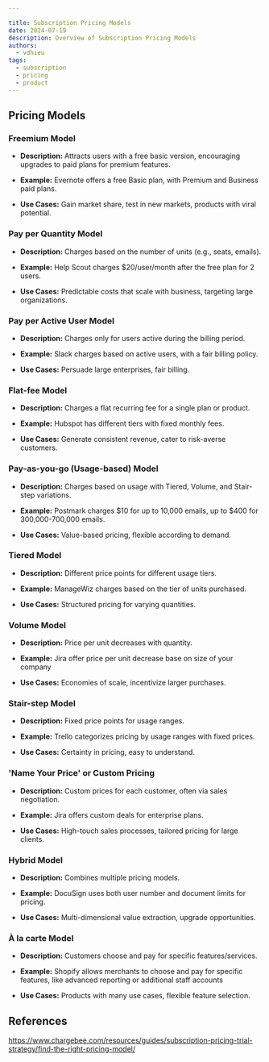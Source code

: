 ```yaml
---

title: Subscription Pricing Models
date: 2024-07-19
description: Overview of Subscription Pricing Models
authors:
  - vdhieu
tags:
  - subscription
  - pricing
  - product
---
```


## Pricing Models

### Freemium Model

- **Description:** Attracts users with a free basic version, encouraging upgrades to paid plans for premium features.

- **Example:** Evernote offers a free Basic plan, with Premium and Business paid plans.

- **Use Cases:** Gain market share, test in new markets, products with viral potential.

### Pay per Quantity Model

- **Description:** Charges based on the number of units (e.g., seats, emails).

- **Example:** Help Scout charges $20/user/month after the free plan for 2 users.

- **Use Cases:** Predictable costs that scale with business, targeting large organizations.

### Pay per Active User Model

- **Description:** Charges only for users active during the billing period.

- **Example:** Slack charges based on active users, with a fair billing policy.

- **Use Cases:** Persuade large enterprises, fair billing.

### Flat-fee Model

- **Description:** Charges a flat recurring fee for a single plan or product.

- **Example:** Hubspot has different tiers with fixed monthly fees.

- **Use Cases:** Generate consistent revenue, cater to risk-averse customers.

### Pay-as-you-go (Usage-based) Model

- **Description:** Charges based on usage with Tiered, Volume, and Stair-step variations.

- **Example:** Postmark charges $10 for up to 10,000 emails, up to $400 for 300,000-700,000 emails.

- **Use Cases:** Value-based pricing, flexible according to demand.

### Tiered Model

- **Description:** Different price points for different usage tiers.

- **Example:** ManageWiz charges based on the tier of units purchased.

- **Use Cases:** Structured pricing for varying quantities.

### Volume Model

- **Description:** Price per unit decreases with quantity.

- **Example:** Jira offer price per unit decrease base on size of your company

- **Use Cases:** Economies of scale, incentivize larger purchases.

### Stair-step Model

- **Description:** Fixed price points for usage ranges.

- **Example:** Trello categorizes pricing by usage ranges with fixed prices.

- **Use Cases:** Certainty in pricing, easy to understand.

### 'Name Your Price' or Custom Pricing

- **Description:** Custom prices for each customer, often via sales negotiation.

- **Example:** Jira offers custom deals for enterprise plans.

- **Use Cases:** High-touch sales processes, tailored pricing for large clients.

### Hybrid Model

- **Description:** Combines multiple pricing models.

- **Example:** DocuSign uses both user number and document limits for pricing.

- **Use Cases:** Multi-dimensional value extraction, upgrade opportunities.

### À la carte Model

- **Description:** Customers choose and pay for specific features/services.

- **Example:** Shopify allows merchants to choose and pay for specific features, like advanced reporting or additional staff accounts

- **Use Cases:** Products with many use cases, flexible feature selection.

## References

https://www.chargebee.com/resources/guides/subscription-pricing-trial-strategy/find-the-right-pricing-model/
